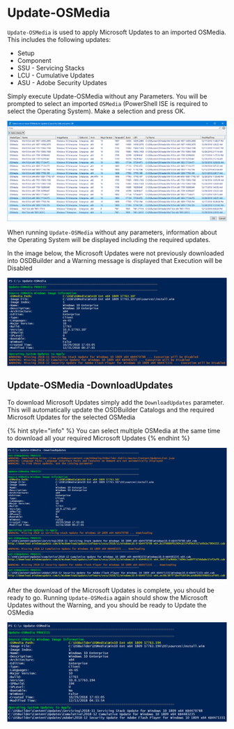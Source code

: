 # Update-OSMedia

`Update-OSMedia` is used to apply Microsoft Updates to an imported OSMedia. This includes the following updates:

* Setup
* Component
* SSU - Servicing Stacks
* LCU - Cumulative Updates
* ASU - Adobe Security Updates

Simply execute Update-OSMedia without any Parameters. You will be prompted to select an imported `OSMedia` \(PowerShell ISE is required to select the Operating System\). Make a selection and press OK.

![](../../../../../.gitbook/assets/2018-12-31_2-52-15.png)

When running `Update-OSMedia` without any parameters, information about the Operating System will be displayed including the required updates.

In the image below, the Microsoft Updates were not previously downloaded into OSDBuilder and a Warning message is displayed that Execution will be Disabled

![](../../../../../.gitbook/assets/2018-12-31_3-06-03.png)

## Update-OSMedia -DownloadUpdates

To download Microsoft Updates simply add the `DownloadUpdates` parameter. This will automatically update the OSDBuilder Catalogs and the required Microsoft Updates for the selected OSMedia

{% hint style="info" %}
You can select multiple OSMedia at the same time to download all your required Microsoft Updates
{% endhint %}

![](../../../../../.gitbook/assets/2018-12-31_3-14-14.png)

After the download of the Microsoft Updates is complete, you should be ready to go. Running `Update-OSMedia` again should show the Microsoft Updates without the Warning, and you should be ready to Update the OSMedia

![](../../../../../.gitbook/assets/2018-12-31_2-50-22.png)

